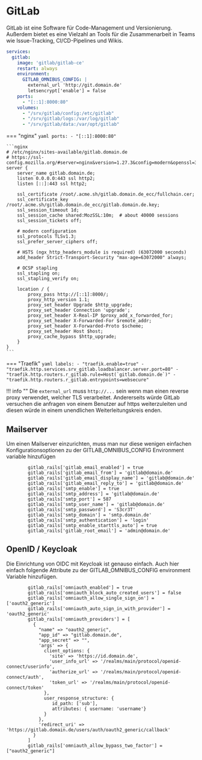 # GitLab

GitLab ist eine Software für Code-Management und Versionierung. Außerdem bietet es eine Vielzahl an Tools für die
Zusammenarbeit in Teams wie Issue-Tracking, CI/CD-Pipelines und Wikis.

```yaml
services:
  gitlab:
    image: 'gitlab/gitlab-ce'
    restart: always
    environment:
      GITLAB_OMNIBUS_CONFIG: |
        external_url 'http://git.domain.de'
        letsencrypt['enable'] = false
    ports:
      - "[::1]:8000:80"
    volumes:
      - "/srv/gitlab/config:/etc/gitlab"
      - "/srv/gitlab/logs:/var/log/gitlab"
      - "/srv/gitlab/data:/var/opt/gitlab"
```

=== "nginx"
    ```yaml
        ports:
          - "[::1]:8000:80"
    ```

    ```nginx
    # /etc/nginx/sites-available/gitlab.domain.de
    # https://ssl-config.mozilla.org/#server=nginx&version=1.27.3&config=modern&openssl=3.4.0&ocsp=false&guideline=5.7
    server {
        server_name gitlab.domain.de;
        listen 0.0.0.0:443 ssl http2;
        listen [::]:443 ssl http2;

        ssl_certificate /root/.acme.sh/gitlab.domain.de_ecc/fullchain.cer;
        ssl_certificate_key /root/.acme.sh/gitlab.domain.de_ecc/gitlab.domain.de.key;
        ssl_session_timeout 1d;
        ssl_session_cache shared:MozSSL:10m;  # about 40000 sessions
        ssl_session_tickets off;

        # modern configuration
        ssl_protocols TLSv1.3;
        ssl_prefer_server_ciphers off;

        # HSTS (ngx_http_headers_module is required) (63072000 seconds)
        add_header Strict-Transport-Security "max-age=63072000" always;

        # OCSP stapling
        ssl_stapling on;
        ssl_stapling_verify on;

        location / {
            proxy_pass http://[::1]:8000/;
            proxy_http_version 1.1;
            proxy_set_header Upgrade $http_upgrade;
            proxy_set_header Connection 'upgrade';
            proxy_set_header X-Real-IP $proxy_add_x_forwarded_for;
            proxy_set_header X-Forwarded-For $remote_addr;
            proxy_set_header X-Forwarded-Proto $scheme;
            proxy_set_header Host $host;
            proxy_cache_bypass $http_upgrade;
        }
    }
    ```

=== "Traefik"
    ```yaml
        labels:
          - "traefik.enable=true"
          - "traefik.http.services.srv_gitlab.loadbalancer.server.port=80"
          - "traefik.http.routers.r_gitlab.rule=Host(`gitlab.domain.de`)"
          - "traefik.http.routers.r_gitlab.entrypoints=websecure"
    ```

!!! info ""
    Die `external_url` muss `http://...` sein wenn man einen reverse proxy verwendet, welcher TLS verarbeitet. Andererseits
    würde GitLab versuchen die anfragen von einem Benutzer auf https weiterzuleiten und diesen würde in einem unendlichen
    Weiterleitungskreis enden.

## Mailserver
Um einen Mailserver einzurichten, muss man nur diese wenigen einfachen Konfigurationsoptionen zu der
GITLAB_OMNIBUS_CONFIG Environment variable hinzufügen

```shell
        gitlab_rails['gitlab_email_enabled'] = true
        gitlab_rails['gitlab_email_from'] = 'gitlab@domain.de'
        gitlab_rails['gitlab_email_display_name'] = 'gitlab@domain.de'
        gitlab_rails['gitlab_email_reply_to'] = 'gitlab@domain.de'
        gitlab_rails['smtp_enable'] = true
        gitlab_rails['smtp_address'] = 'gitlab@domain.de'
        gitlab_rails['smtp_port'] = 587
        gitlab_rails['smtp_user_name'] = 'gitlab@domain.de'
        gitlab_rails['smtp_password'] = 'S3cr3T'
        gitlab_rails['smtp_domain'] = 'smtp.domain.de'
        gitlab_rails['smtp_authentication'] = 'login'
        gitlab_rails['smtp_enable_starttls_auto'] = true
		gitlab_rails['gitlab_root_email'] = 'admin@domain.de'
```

## OpenID / Keycloak

Die Einrichtung von OIDC mit Keycloak ist genauso einfach. Auch hier einfach folgende Attribute zu der
GITLAB_OMNIBUS_CONFIG environment Variable hinzufügen.

```shell
        gitlab_rails['omniauth_enabled'] = true
        gitlab_rails['omniauth_block_auto_created_users'] = false
        gitlab_rails['omniauth_allow_single_sign_on'] = ['oauth2_generic']
        gitlab_rails['omniauth_auto_sign_in_with_provider'] = 'oauth2_generic'
        gitlab_rails['omniauth_providers'] = [
          {
            "name" => "oauth2_generic",
            "app_id" => "gitlab.domain.de",
            "app_secret" => "",
            'args' => {
              client_options: {
                'site' => 'https://id.domain.de',
                'user_info_url' => '/realms/main/protocol/openid-connect/userinfo',
                'authorize_url' => '/realms/main/protocol/openid-connect/auth',
                'token_url' => '/realms/main/protocol/openid-connect/token'
              },
              user_response_structure: {
                 id_path: ['sub'],
                 attributes: { username: 'username'}
              }
            },
            'redirect_uri' =>  'https://gitlab.domain.de/users/auth/oauth2_generic/callback'
          }
        ]
        gitlab_rails['omniauth_allow_bypass_two_factor'] = ["oauth2_generic"]
```